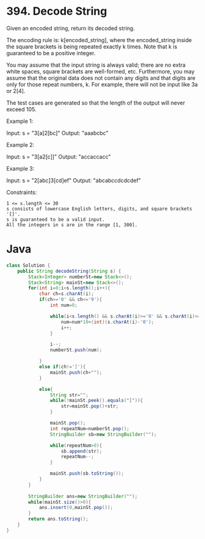 # 394. Decode String


Given an encoded string, return its decoded string.

The encoding rule is: k[encoded_string], where the encoded_string inside the square brackets is being repeated exactly k times. Note that k is guaranteed to be a positive integer.

You may assume that the input string is always valid; there are no extra white spaces, square brackets are well-formed, etc. Furthermore, you may assume that the original data does not contain any digits and that digits are only for those repeat numbers, k. For example, there will not be input like 3a or 2[4].

The test cases are generated so that the length of the output will never exceed 105.

 

Example 1:

Input: s = "3[a]2[bc]"
Output: "aaabcbc"

Example 2:

Input: s = "3[a2[c]]"
Output: "accaccacc"

Example 3:

Input: s = "2[abc]3[cd]ef"
Output: "abcabccdcdcdef"

 

Constraints:

    1 <= s.length <= 30
    s consists of lowercase English letters, digits, and square brackets '[]'.
    s is guaranteed to be a valid input.
    All the integers in s are in the range [1, 300].

# Java
```java
class Solution {
    public String decodeString(String s) {
        Stack<Integer> numberSt=new Stack<>();
        Stack<String> mainSt=new Stack<>();
        for(int i=0;i<s.length();i++){
            char ch=s.charAt(i);
            if(ch>='0' && ch<='9'){
                int num=0;

                while(i<s.length() && s.charAt(i)>='0' && s.charAt(i)<='9'){
                    num=num*10+(int)(s.charAt(i)-'0');
                    i++;
                }

                i--;
                numberSt.push(num);

            }
            else if(ch!=']'){
                mainSt.push(ch+"");
            }

            else{
                String str="";
                while(!mainSt.peek().equals("[")){
                    str=mainSt.pop()+str;
                }

                mainSt.pop();
                int repeatNum=numberSt.pop();
                StringBuilder sb=new StringBuilder("");

                while(repeatNum>0){
                    sb.append(str);
                    repeatNum--;
                }

                mainSt.push(sb.toString());
            }
        }
        
        StringBuilder ans=new StringBuilder("");
        while(mainSt.size()>0){
            ans.insert(0,mainSt.pop());
        }
        return ans.toString();
    }
}
```
